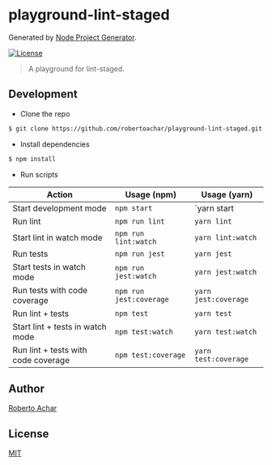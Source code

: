 # playground-lint-staged

Generated by [Node Project Generator](https://github.com/robertoachar/generator-node).

[![License][license-badge]][license-url]

> A playground for lint-staged.

## Development

- Clone the repo

```bash
$ git clone https://github.com/robertoachar/playground-lint-staged.git
```

- Install dependencies

```bash
$ npm install
```

- Run scripts

| Action                              | Usage (npm)             | Usage (yarn)         |
| ----------------------------------- | ----------------------- | -------------------- |
| Start development mode              | `npm start`             | `yarn start          |
| Run lint                            | `npm run lint`          | `yarn lint`          |
| Start lint in watch mode            | `npm run lint:watch`    | `yarn lint:watch`    |
| Run tests                           | `npm run jest`          | `yarn jest`          |
| Start tests in watch mode           | `npm run jest:watch`    | `yarn jest:watch`    |
| Run tests with code coverage        | `npm run jest:coverage` | `yarn jest:coverage` |
| Run lint + tests                    | `npm test`              | `yarn test`          |
| Start lint + tests in watch mode    | `npm test:watch`        | `yarn test:watch`    |
| Run lint + tests with code coverage | `npm test:coverage`     | `yarn test:coverage` |

## Author

[Roberto Achar](https://twitter.com/robertoachar)

## License

[MIT](https://github.com/robertoachar/playground-lint-staged/blob/master/LICENSE)

[license-badge]: https://img.shields.io/github/license/robertoachar/playground-lint-staged.svg
[license-url]: https://opensource.org/licenses/MIT
